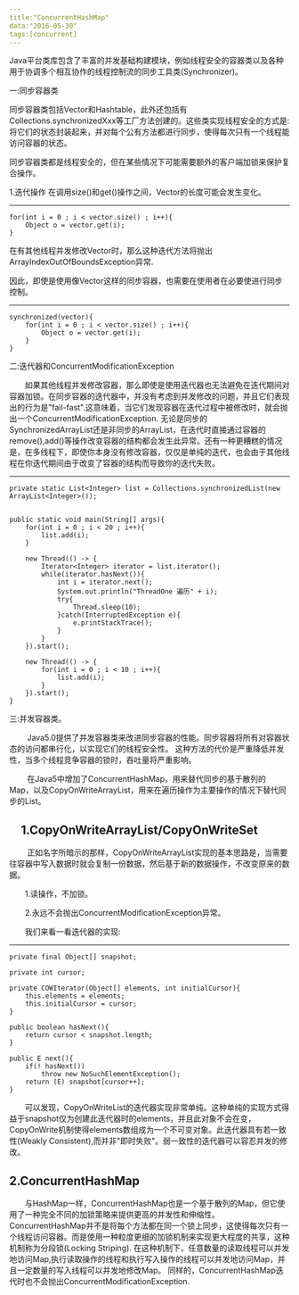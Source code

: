 ```yaml
---
title:"ConcurrentHashMap"
data:"2016-05-30"
tags:[concurrent]
---
```


Java平台类库包含了丰富的并发基础构建模块，例如线程安全的容器类以及各种用于协调多个相互协作的线程控制流的同步工具类(Synchronizer)。

一:同步容器类

同步容器类包括Vector和Hashtable，此外还包括有Collections.synchronizedXxx等工厂方法创建的。这些类实现线程安全的方式是:将它们的状态封装起来，并对每个公有方法都进行同步，使得每次只有一个线程能访问容器的状态。

同步容器类都是线程安全的，但在某些情况下可能需要额外的客户端加锁来保护复合操作。

1.迭代操作
在调用size()和get()操作之间，Vector的长度可能会发生变化。

---
	for(int i = 0 ; i < vector.size() ; i++){
		Object o = vector.get(i);	
	}

在有其他线程并发修改Vector时，那么这种迭代方法将抛出ArrayIndexOutOfBoundsException异常.

因此，即使是使用像Vector这样的同步容器，也需要在使用者在必要使进行同步控制。

---
	synchronized(vector){
		for(int i = 0 ; i < vector.size() ; i++){
			Object o = vector.get(i);
		}
	}


二:迭代器和ConcurrentModificationException

&emsp;&emsp;如果其他线程并发修改容器，那么即使是使用迭代器也无法避免在迭代期间对容器加锁。在同步容器的迭代器中，并没有考虑到并发修改的问题，并且它们表现出的行为是"fail-fast".这意味着，当它们发现容器在迭代过程中被修改时，就会抛出一个ConcurrentModificationException.
无论是同步的SynchronizedArrayList还是非同步的ArrayList，在迭代时直接通过容器的remove(),add()等操作改变容器的结构都会发生此异常。还有一种更糟糕的情况是，在多线程下，即使你本身没有修改容器，仅仅是单纯的迭代，也会由于其他线程在你迭代期间由于改变了容器的结构而导致你的迭代失败。

---
	private static List<Integer> list = Collections.synchronizedList(new ArrayList<Integer>());


	public static void main(String[] args){
		for(int i = 0 ; i < 20 ; i++){
			list.add(i);
		}
		
		new Thread(() -> {
			Iterator<Integer> iterator = list.iterator();
			while(iterator.hasNext()){
				int i = iterator.next();
				System.out.println("ThreadOne 遍历" + i);
				try{
					Thread.sleep(10);
				}catch(InterruptedException e){
					e.printStackTrace();
				}
			}
		}).start();
		
		new Thread(() -> {
			for(int i = 0 ; i < 10 ; i++){
				list.add(i);
			}
		}).start();
	}

三:并发容器类。

&emsp;&emsp;
Java5.0提供了并发容器类来改进同步容器的性能。同步容器将所有对容器状态的访问都串行化，以实现它们的线程安全性。
这种方法的代价是严重降低并发性，当多个线程竞争容器的锁时，吞吐量将严重影响。

&emsp;&emsp;
在Java5中增加了ConcurrentHashMap，用来替代同步的基于散列的Map，以及CopyOnWriteArrayList，用来在遍历操作为主要操作的情况下替代同步的List。

&emsp;1.CopyOnWriteArrayList/CopyOnWriteSet
--

&emsp;&emsp;
正如名字所暗示的那样，CopyOnWriteArrayList实现的基本思路是，当需要往容器中写入数据时就会复制一份数据，然后基于新的数据操作，不改变原来的数据。

&emsp;&emsp;1.读操作，不加锁。

&emsp;&emsp;2.永远不会抛出ConcurrentModificationException异常。

&emsp;&emsp;我们来看一看迭代器的实现:

---
	
	private final Object[] snapshot;
	
	private int cursor;
		
	private COWIterator(Object[] elements, int initialCursor){
		this.elements = elements;
		this.initialCursor = cursor;
	}
	
	public boolean hasNext(){
		return cursor < snapshot.length;
	}
	
	public E next(){
		if(! hasNext())
			throw new NoSuchElementException();
		return (E) snapshot[cursor++];
	}

&emsp;&emsp;可以发现，CopyOnWriteList的迭代器实现非常单纯。这种单纯的实现方式得益于snapshot仅为创建此迭代器时的elements，并且此对象不会在变，CopyOnWrite机制使得elements数组成为一个不可变对象。此迭代器具有若一致性(Weakly Consistent),而并非"即时失败"。弱一致性的迭代器可以容忍并发的修改。


2.ConcurrentHashMap
---

&emsp;&emsp;与HashMap一样，ConcurrentHashMap也是一个基于散列的Map，但它使用了一种完全不同的加锁策略来提供更高的并发性和伸缩性。ConcurrentHashMap并不是将每个方法都在同一个锁上同步，这使得每次只有一个线程访问容器。而是使用一种粒度更细的加锁机制来实现更大程度的共享，这种机制称为分段锁(Locking Striping).
在这种机制下，任意数量的读取线程可以并发地访问Map,执行读取操作的线程和执行写入操作的线程可以并发地访问Map，并且一定数量的写入线程可以并发地修改Map。
同样的，ConcurrentHashMap迭代时也不会抛出ConcurrentModificationException.
